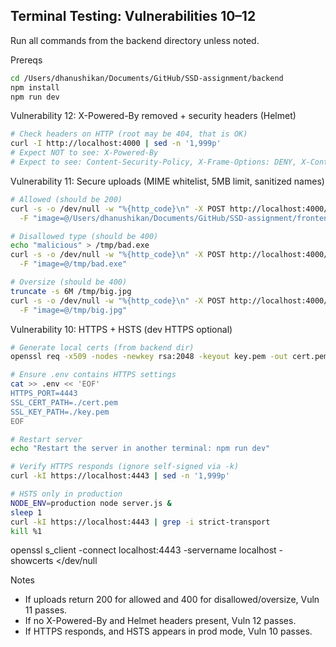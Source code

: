 ## Terminal Testing: Vulnerabilities 10–12

Run all commands from the backend directory unless noted.

Prereqs
```bash
cd /Users/dhanushikan/Documents/GitHub/SSD-assignment/backend
npm install
npm run dev
```

Vulnerability 12: X-Powered-By removed + security headers (Helmet)
```bash
# Check headers on HTTP (root may be 404, that is OK)
curl -I http://localhost:4000 | sed -n '1,999p'
# Expect NOT to see: X-Powered-By
# Expect to see: Content-Security-Policy, X-Frame-Options: DENY, X-Content-Type-Options: nosniff
```

Vulnerability 11: Secure uploads (MIME whitelist, 5MB limit, sanitized names)
```bash
# Allowed (should be 200)
curl -s -o /dev/null -w "%{http_code}\n" -X POST http://localhost:4000/api/upload/image \
  -F "image=@/Users/dhanushikan/Documents/GitHub/SSD-assignment/frontend/src/assets/noProducts.png"

# Disallowed type (should be 400)
echo "malicious" > /tmp/bad.exe
curl -s -o /dev/null -w "%{http_code}\n" -X POST http://localhost:4000/api/upload/image \
  -F "image=@/tmp/bad.exe"

# Oversize (should be 400)
truncate -s 6M /tmp/big.jpg
curl -s -o /dev/null -w "%{http_code}\n" -X POST http://localhost:4000/api/upload/image \
  -F "image=@/tmp/big.jpg"
```

Vulnerability 10: HTTPS + HSTS (dev HTTPS optional)
```bash
# Generate local certs (from backend dir)
openssl req -x509 -nodes -newkey rsa:2048 -keyout key.pem -out cert.pem -days 1 -subj "/CN=localhost"

# Ensure .env contains HTTPS settings
cat >> .env << 'EOF'
HTTPS_PORT=4443
SSL_CERT_PATH=./cert.pem
SSL_KEY_PATH=./key.pem
EOF

# Restart server
echo "Restart the server in another terminal: npm run dev"

# Verify HTTPS responds (ignore self-signed via -k)
curl -kI https://localhost:4443 | sed -n '1,999p'

# HSTS only in production
NODE_ENV=production node server.js &
sleep 1
curl -kI https://localhost:4443 | grep -i strict-transport
kill %1
```

openssl s_client -connect localhost:4443 -servername localhost -showcerts </dev/null

Notes
- If uploads return 200 for allowed and 400 for disallowed/oversize, Vuln 11 passes.
- If no X-Powered-By and Helmet headers present, Vuln 12 passes.
- If HTTPS responds, and HSTS appears in prod mode, Vuln 10 passes.


